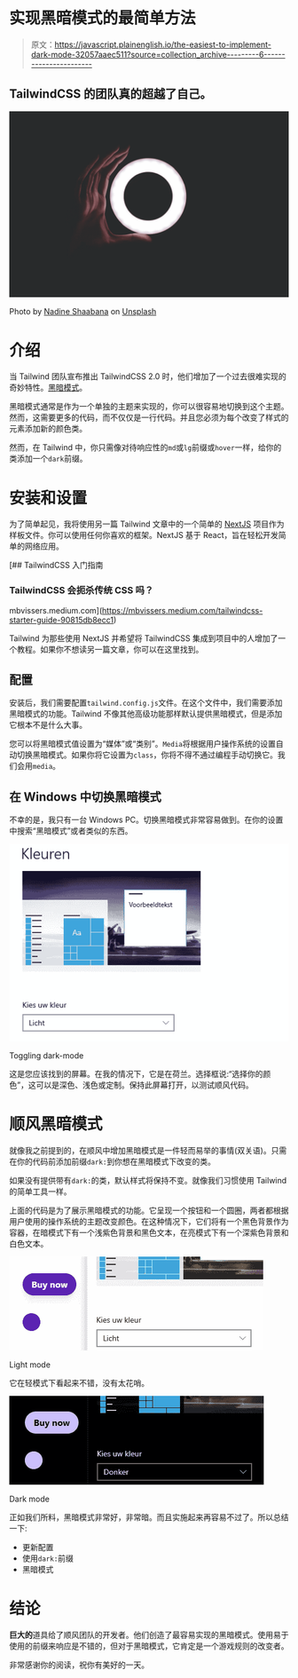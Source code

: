 # 实现黑暗模式的最简单方法

> 原文：<https://javascript.plainenglish.io/the-easiest-to-implement-dark-mode-32057aaec511?source=collection_archive---------6----------------------->

## TailwindCSS 的团队真的超越了自己。

![](img/ab739194055c092b4911cc06e94fb5ed.png)

Photo by [Nadine Shaabana](https://unsplash.com/@nadineshaabana?utm_source=unsplash&utm_medium=referral&utm_content=creditCopyText) on [Unsplash](https://unsplash.com/s/photos/dark?utm_source=unsplash&utm_medium=referral&utm_content=creditCopyText)

# 介绍

当 Tailwind 团队宣布推出 TailwindCSS 2.0 时，他们增加了一个过去很难实现的奇妙特性。[黑暗模式](https://tailwindcss.com/docs/dark-mode)。

黑暗模式通常是作为一个单独的主题来实现的，你可以很容易地切换到这个主题。然而，这需要更多的代码，而不仅仅是一行代码。并且您必须为每个改变了样式的元素添加新的颜色类。

然而，在 Tailwind 中，你只需像对待响应性的`md`或`lg`前缀或`hover`一样，给你的类添加一个`dark`前缀。

# 安装和设置

为了简单起见，我将使用另一篇 Tailwind 文章中的一个简单的 [NextJS](https://nextjs.org/) 项目作为样板文件。你可以使用任何你喜欢的框架。NextJS 基于 React，旨在轻松开发简单的网络应用。

[](https://mbvissers.medium.com/tailwindcss-starter-guide-90815db8ecc1) [## TailwindCSS 入门指南

### TailwindCSS 会扼杀传统 CSS 吗？

mbvissers.medium.com](https://mbvissers.medium.com/tailwindcss-starter-guide-90815db8ecc1) 

Tailwind 为那些使用 NextJS 并希望将 TailwindCSS 集成到项目中的人增加了一个教程。如果你不想读另一篇文章，你可以在这里找到。

## 配置

安装后，我们需要配置`tailwind.config.js`文件。在这个文件中，我们需要添加黑暗模式的功能。Tailwind 不像其他高级功能那样默认提供黑暗模式，但是添加它根本不是什么大事。

您可以将黑暗模式值设置为“媒体”或“类别”。`Media`将根据用户操作系统的设置自动切换黑暗模式。如果你将它设置为`class`，你将不得不通过编程手动切换它。我们会用`media`。

## 在 Windows 中切换黑暗模式

不幸的是，我只有一台 Windows PC。切换黑暗模式非常容易做到。在你的设置中搜索“黑暗模式”或者类似的东西。

![](img/a262208fe85cc2ae88364966caf18671.png)

Toggling dark-mode

这是您应该找到的屏幕。在我的情况下，它是在荷兰。选择框说:“选择你的颜色”，这可以是深色、浅色或定制。保持此屏幕打开，以测试顺风代码。

# 顺风黑暗模式

就像我之前提到的，在顺风中增加黑暗模式是一件轻而易举的事情(双关语)。只需在你的代码前添加前缀`dark:`到你想在黑暗模式下改变的类。

如果没有提供带有`dark:`的类，默认样式将保持不变。就像我们习惯使用 Tailwind 的简单工具一样。

上面的代码是为了展示黑暗模式的功能。它呈现一个按钮和一个圆圈，两者都根据用户使用的操作系统的主题改变颜色。在这种情况下，它们将有一个黑色背景作为容器，在暗模式下有一个浅紫色背景和黑色文本，在亮模式下有一个深紫色背景和白色文本。

![](img/3f347db5c0d2dab0be30e7a5828d9d2b.png)

Light mode

它在轻模式下看起来不错，没有太花哨。

![](img/9e687ce43678b1ea7f442de4ff1fa93c.png)

Dark mode

正如我们所料，黑暗模式非常好，非常暗。而且实施起来再容易不过了。所以总结一下:

*   更新配置
*   使用`dark:`前缀
*   黑暗模式

# 结论

**巨大的**道具给了顺风团队的开发者。他们创造了最容易实现的黑暗模式。使用易于使用的前缀来响应是不错的，但对于黑暗模式，它肯定是一个游戏规则的改变者。

非常感谢你的阅读，祝你有美好的一天。